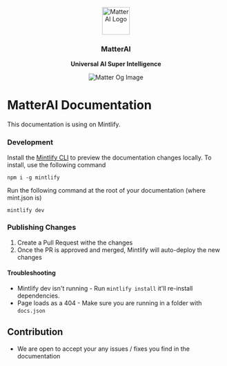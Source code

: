 <div align="center">
  <a href="https://matterai.so">
    <img
      src="https://matterai.so/favicon.png"
      alt="MatterAI Logo"
      height="64"
    />
  </a>
  <br />
  <p>
    <h3>
      <b>
        MatterAI
      </b>
    </h3>
  </p>
  <p>
    <b>
      Universal AI Super Intelligence
    </b>
  </p>
  <p>

![Matter Og Image](https://res.cloudinary.com/dxvbskvxm/image/upload/v1759507963/og-image-matterai_dfxhg9.webp)

  </p>
</div>

# MatterAI Documentation

This documentation is using on Mintlify.

### Development

Install the [Mintlify CLI](https://www.npmjs.com/package/mintlify) to preview the documentation changes locally. To install, use the following command

```
npm i -g mintlify
```

Run the following command at the root of your documentation (where mint.json is)

```
mintlify dev
```

### Publishing Changes

1. Create a Pull Request withe the changes
2. Once the PR is approved and merged, Mintlify will auto-deploy the new changes

#### Troubleshooting

- Mintlify dev isn't running - Run `mintlify install` it'll re-install dependencies.
- Page loads as a 404 - Make sure you are running in a folder with `docs.json`

## Contribution

- We are open to accept your any issues / fixes you find in the documentation
